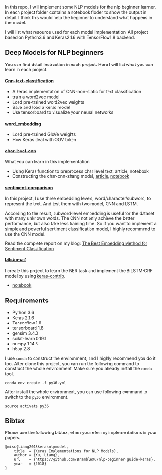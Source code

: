 In this repo, I will implement some NLP models for the nlp beginner learner. In each project folder contains a notebook floder to show the output in detail. I think this would help the beginner to understand what happens in the model.

I will list what resource used for each model implementation. All project based on Python3.6 and Keras2.1.6 with TensorFlow1.8 backend.


## Deep Models for NLP beginners

You can find detail instruction in each project. Here I will list what you can learn in each project.

#### [Cnn-text-classification](https://github.com/BrambleXu/nlp-beginner-guide-keras/tree/master/cnn-text-classification)

- A keras implementation of CNN-non-static for text classification
- train a word2vec model
- Load pre-trained word2vec weights
- Save and load a keras model
- Use tensorboard to visualize your neural networks

#### [word_embedding](https://github.com/BrambleXu/nlp-beginner-guide-keras/tree/master/word_embedding)

- Load pre-trained GloVe weights
- How Keras deal with OOV token


#### [char-level-cnn](https://github.com/BrambleXu/nlp-beginner-guide-keras/tree/master/char-level-cnn)


What you can learn in this implementation:
- Using Keras function to preprocess char level text, [article](https://medium.com/@zhuixiyou/how-to-preprocess-character-level-text-with-keras-349065121089), [notebook](https://github.com/BrambleXu/nlp-beginner-guide-keras/blob/f2fdfdd20e73ae16208b3ac63962a769fac51065/char-level-cnn/notebooks/char-level-text-preprocess-with-keras-summary.ipynb)
- Constructing the char-cnn-zhang model, [article](https://medium.com/@zhuixiyou/character-level-cnn-with-keras-50391c3adf33), [notebook](https://github.com/BrambleXu/nlp-beginner-guide-keras/blob/f2fdfdd20e73ae16208b3ac63962a769fac51065/char-level-cnn/notebooks/char-cnn-zhang-with-keras-pipeline.ipynb)


#### [sentiment-comparison](https://github.com/BrambleXu/nlp-beginner-guide-keras/tree/master/sentiment-comparison)

In this project, I use three embedding levels, word/character/subword, to represent the text. And test them with two model, CNN and LSTM.

According to the result, subword-level embedding is useful for the dataset with many unknown words. The CNN not only achieve the better performance, but also take less training time. So if you want to implement a simple and powerful sentiment classification model, I highly recommend to use the CNN model.

Read the complete report on my blog: [The Best Embedding Method for Sentiment Classification](https://medium.com/@zhuixiyou/blog-md-34c5d082a8c5)

#### [bilstm-crf](https://github.com/BrambleXu/nlp-beginner-guide-keras/tree/master/bilstm-crf)

I create this project to learn the NER task and implement the BiLSTM-CRF model by using [keras-contrib](https://github.com/keras-team/keras-contrib).
- [notebook](https://github.com/BrambleXu/nlp-beginner-guide-keras/blob/master/bilstm-crf/notebooks/bi-lstm-crf.ipynb)


## Requirements

- Python 3.6
- Keras 2.1.6
- Tensorflow 1.8
- tensorboard 1.8
- gensim 3.4.0
- scikit-learn 0.19.1
- numpy 1.14.3
- h5py 2.8

I use `conda` to construct the environment, and I highly recommend you do it too. After clone this project, you can run the following command to construct the whole environment. Make sure you already install the `conda` tool.

`conda env create -f py36.yml`

After install the whole environment, you can use following command to switch to the `py36` environment.

`source activate py36`

## Bibtex

Please use the following bibtex, when you refer my implementations in your papers.

```
@misc{liang2018kerasnlpmodel,
    title  = {Keras Implementations for NLP Models},
    author = {Xu, Liang},
    url    = {https://github.com/BrambleXu/nlp-beginner-guide-keras},
    year   = {2018}
}
```
